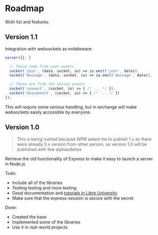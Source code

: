 # Roadmap

Wish list and features.



## Version 1.1

Integration with websockets as middleware:

```js
server({}, [

  // These come from user-events
  socket('join', (data, socket, io) => io.emit('join', data)),
  socket('message', (data, socket, io) => io.emit('message', data)),

  // These are from the native events
  socket('connect', (socket, io) => { /* ... */ }),
  socket('disconnect', (socket, io) => { /* ... */ })
]);
```

This will require some serious handling, but in exchange will make websockets easily accessible by everyone.



## Version 1.0

> This is being rushed because NPM asked me to publish 1.x as there were already 0.x version from other person, so version 1.0 will be published with few alphas/betas

Retrieve the old functionality of Express to make it easy to launch a server in Node.js

Todo:

- Include all of the libraries
- Testing testing and more testing
- Good documentation and [tutorials in Libre University](https://en.libre.university/subject/4kitSFzUe)
- Make sure that the express-session is secure with the secret

Done:

- Created the base
- Implemented some of the libraries
- Use it in real-world projects
